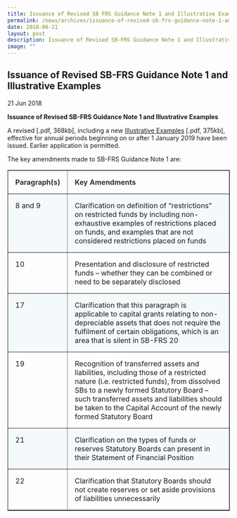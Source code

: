 ```yaml
---
title: Issuance of Revised SB FRS Guidance Note 1 and Illustrative Examples
permalink: /news/archives/issuance-of-revised-sb-frs-guidance-note-1-and-illustrative-examples/
date: 2018-06-21
layout: post
description: Issuance of Revised SB-FRS Guidance Note 1 and Illustrative Examples
image: ""
---
```

Issuance of Revised SB-FRS Guidance Note 1 and Illustrative Examples
--------------------------------------------------------------------

21 Jun 2018

**Issuance of Revised SB-FRS Guidance Note 1 and Illustrative Examples**

A revised \[.pdf, 368kb\], including a new [Illustrative Examples](https://www.assb.gov.sg/docs/default-source/news/illustrative-examples-to-sb-frs-guidance-note-1_final.pdf?sfvrsn=a8d6cdea_0 "illustrative examples to sb-frs guidance note 1_final") \[.pdf, 375kb\], effective for annual periods beginning on or after 1 January 2019 have been issued. Earlier application is permitted.  
  
The key amendments made to SB-FRS Guidance Note 1 are:

<table cellspacing="1" cellpadding="5" border="1" style="box-sizing: inherit; border-collapse: collapse; border-spacing: 0px;"><colgroup style="box-sizing: inherit;"><col style="box-sizing: inherit;"><col style="box-sizing: inherit;"></colgroup><tbody style="box-sizing: inherit;"><tr style="box-sizing: inherit;"><th style="box-sizing: inherit; padding: 1em; text-align: left; vertical-align: top; color: rgb(50, 50, 50);">Paragraph(s)</th><th style="box-sizing: inherit; padding: 1em; text-align: left; vertical-align: top; color: rgb(50, 50, 50);">Key Amendments</th></tr><tr style="box-sizing: inherit; background: rgb(244, 249, 251);"><td style="box-sizing: inherit; padding: 1em; text-align: left; vertical-align: top;">8 and 9</td><td style="box-sizing: inherit; padding: 1em; text-align: left; vertical-align: top;">Clarification on definition of “restrictions” on restricted funds by including non-exhaustive examples of restrictions placed on funds, and examples that are not considered restrictions placed on funds</td></tr><tr style="box-sizing: inherit;"><td style="box-sizing: inherit; padding: 1em; text-align: left; vertical-align: top;">10</td><td style="box-sizing: inherit; padding: 1em; text-align: left; vertical-align: top;">Presentation and disclosure of restricted funds – whether they can be combined or need to be separately disclosed</td></tr><tr style="box-sizing: inherit; background: rgb(244, 249, 251);"><td style="box-sizing: inherit; padding: 1em; text-align: left; vertical-align: top;">17</td><td style="box-sizing: inherit; padding: 1em; text-align: left; vertical-align: top;">Clarification that this paragraph is applicable to capital grants relating to non-depreciable assets that does not require the fulfilment of certain obligations, which is an area that is silent in SB-FRS 20</td></tr><tr style="box-sizing: inherit;"><td style="box-sizing: inherit; padding: 1em; text-align: left; vertical-align: top;">19</td><td style="box-sizing: inherit; padding: 1em; text-align: left; vertical-align: top;">Recognition of transferred assets and liabilities, including those of a restricted nature (i.e. restricted funds), from dissolved SBs to a newly formed Statutory Board – such transferred assets and liabilities should be taken to the Capital Account of the newly formed Statutory Board</td></tr><tr style="box-sizing: inherit; background: rgb(244, 249, 251);"><td style="box-sizing: inherit; padding: 1em; text-align: left; vertical-align: top;">21</td><td style="box-sizing: inherit; padding: 1em; text-align: left; vertical-align: top;">Clarification on the types of funds or reserves Statutory Boards can present in their Statement of Financial Position</td></tr><tr style="box-sizing: inherit;"><td style="box-sizing: inherit; padding: 1em; text-align: left; vertical-align: top;">22</td><td style="box-sizing: inherit; padding: 1em; text-align: left; vertical-align: top;">Clarification that Statutory Boards should not create reserves or set aside provisions of liabilities unnecessarily</td></tr></tbody></table>